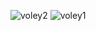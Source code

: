 ![voley2](https://user-images.githubusercontent.com/30559667/103141517-32378b00-46c3-11eb-9cb4-6a2a43bc6db0.PNG)
![voley1](https://user-images.githubusercontent.com/30559667/103141518-32d02180-46c3-11eb-957c-8dd33460c1f2.PNG)
